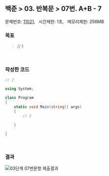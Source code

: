 
## 백준 > 03. 반복문 > 07번. A+B - 7    
문제번호: [11021](https://www.acmicpc.net/problem/11021), &nbsp; 시간제한: 1초, &nbsp; 메모리제한: 256MB

### 목표     
> // 1    

<br>

### 작성한 코드   

```cs
// 2

using System;

class Program
{
    static void Main(string[] args)
    {        
        // 3

    }
    
}
```

<br>

### 결과    

![03단계 07번문항 제출결과](result_07.png)